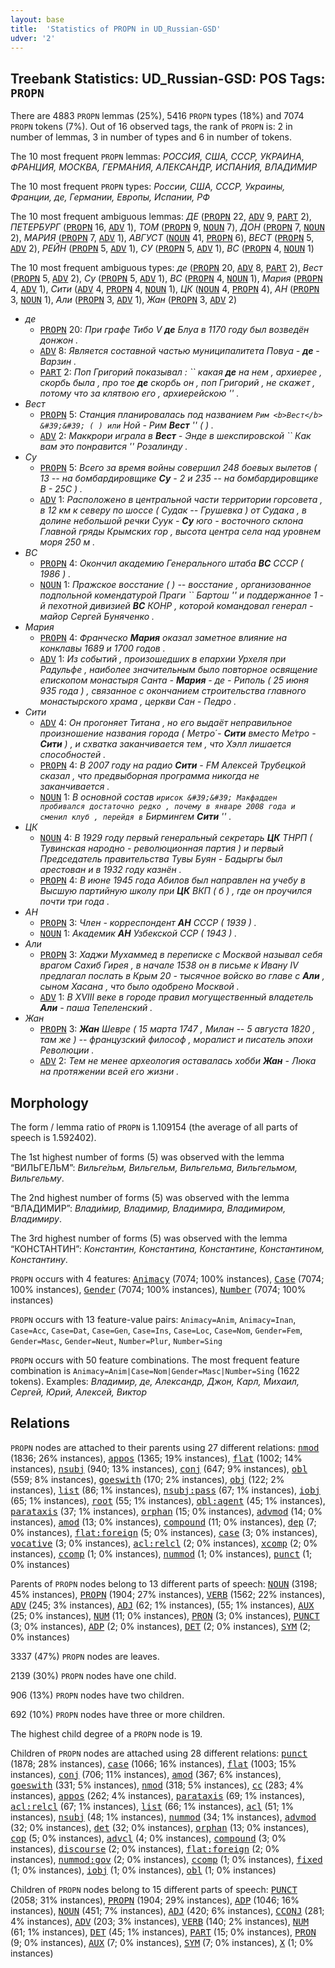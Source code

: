 ```yaml
---
layout: base
title:  'Statistics of PROPN in UD_Russian-GSD'
udver: '2'
---
```


## Treebank Statistics: UD_Russian-GSD: POS Tags: `PROPN`

There are 4883 `PROPN` lemmas (25%), 5416 `PROPN` types (18%) and 7074 `PROPN` tokens (7%).
Out of 16 observed tags, the rank of `PROPN` is: 2 in number of lemmas, 3 in number of types and 6 in number of tokens.

The 10 most frequent `PROPN` lemmas: <em>РОССИЯ, США, СССР, УКРАИНА, ФРАНЦИЯ, МОСКВА, ГЕРМАНИЯ, АЛЕКСАНДР, ИСПАНИЯ, ВЛАДИМИР</em>

The 10 most frequent `PROPN` types:  <em>России, США, СССР, Украины, Франции, де, Германии, Европы, Испании, РФ</em>

The 10 most frequent ambiguous lemmas: <em>ДЕ</em> (<tt><a href="ru_gsd-pos-PROPN.html">PROPN</a></tt> 22, <tt><a href="ru_gsd-pos-ADV.html">ADV</a></tt> 9, <tt><a href="ru_gsd-pos-PART.html">PART</a></tt> 2), <em>ПЕТЕРБУРГ</em> (<tt><a href="ru_gsd-pos-PROPN.html">PROPN</a></tt> 16, <tt><a href="ru_gsd-pos-ADV.html">ADV</a></tt> 1), <em>ТОМ</em> (<tt><a href="ru_gsd-pos-PROPN.html">PROPN</a></tt> 9, <tt><a href="ru_gsd-pos-NOUN.html">NOUN</a></tt> 7), <em>ДОН</em> (<tt><a href="ru_gsd-pos-PROPN.html">PROPN</a></tt> 7, <tt><a href="ru_gsd-pos-NOUN.html">NOUN</a></tt> 2), <em>МАРИЯ</em> (<tt><a href="ru_gsd-pos-PROPN.html">PROPN</a></tt> 7, <tt><a href="ru_gsd-pos-ADV.html">ADV</a></tt> 1), <em>АВГУСТ</em> (<tt><a href="ru_gsd-pos-NOUN.html">NOUN</a></tt> 41, <tt><a href="ru_gsd-pos-PROPN.html">PROPN</a></tt> 6), <em>ВЕСТ</em> (<tt><a href="ru_gsd-pos-PROPN.html">PROPN</a></tt> 5, <tt><a href="ru_gsd-pos-ADV.html">ADV</a></tt> 2), <em>РЕЙН</em> (<tt><a href="ru_gsd-pos-PROPN.html">PROPN</a></tt> 5, <tt><a href="ru_gsd-pos-ADV.html">ADV</a></tt> 1), <em>СУ</em> (<tt><a href="ru_gsd-pos-PROPN.html">PROPN</a></tt> 5, <tt><a href="ru_gsd-pos-ADV.html">ADV</a></tt> 1), <em>ВС</em> (<tt><a href="ru_gsd-pos-PROPN.html">PROPN</a></tt> 4, <tt><a href="ru_gsd-pos-NOUN.html">NOUN</a></tt> 1)

The 10 most frequent ambiguous types:  <em>де</em> (<tt><a href="ru_gsd-pos-PROPN.html">PROPN</a></tt> 20, <tt><a href="ru_gsd-pos-ADV.html">ADV</a></tt> 8, <tt><a href="ru_gsd-pos-PART.html">PART</a></tt> 2), <em>Вест</em> (<tt><a href="ru_gsd-pos-PROPN.html">PROPN</a></tt> 5, <tt><a href="ru_gsd-pos-ADV.html">ADV</a></tt> 2), <em>Су</em> (<tt><a href="ru_gsd-pos-PROPN.html">PROPN</a></tt> 5, <tt><a href="ru_gsd-pos-ADV.html">ADV</a></tt> 1), <em>ВС</em> (<tt><a href="ru_gsd-pos-PROPN.html">PROPN</a></tt> 4, <tt><a href="ru_gsd-pos-NOUN.html">NOUN</a></tt> 1), <em>Мария</em> (<tt><a href="ru_gsd-pos-PROPN.html">PROPN</a></tt> 4, <tt><a href="ru_gsd-pos-ADV.html">ADV</a></tt> 1), <em>Сити</em> (<tt><a href="ru_gsd-pos-ADV.html">ADV</a></tt> 4, <tt><a href="ru_gsd-pos-PROPN.html">PROPN</a></tt> 4, <tt><a href="ru_gsd-pos-NOUN.html">NOUN</a></tt> 1), <em>ЦК</em> (<tt><a href="ru_gsd-pos-NOUN.html">NOUN</a></tt> 4, <tt><a href="ru_gsd-pos-PROPN.html">PROPN</a></tt> 4), <em>АН</em> (<tt><a href="ru_gsd-pos-PROPN.html">PROPN</a></tt> 3, <tt><a href="ru_gsd-pos-NOUN.html">NOUN</a></tt> 1), <em>Али</em> (<tt><a href="ru_gsd-pos-PROPN.html">PROPN</a></tt> 3, <tt><a href="ru_gsd-pos-ADV.html">ADV</a></tt> 1), <em>Жан</em> (<tt><a href="ru_gsd-pos-PROPN.html">PROPN</a></tt> 3, <tt><a href="ru_gsd-pos-ADV.html">ADV</a></tt> 2)


* <em>де</em>
  * <tt><a href="ru_gsd-pos-PROPN.html">PROPN</a></tt> 20: <em>При графе Тибо V <b>де</b> Блуа в 1170 году был возведён донжон .</em>
  * <tt><a href="ru_gsd-pos-ADV.html">ADV</a></tt> 8: <em>Является составной частью муниципалитета Повуа - <b>де</b> - Варзин .</em>
  * <tt><a href="ru_gsd-pos-PART.html">PART</a></tt> 2: <em>Поп Григорий показывал : `` какая <b>де</b> на нем , архиерее , скорбь была , про тое <b>де</b> скорбь он , поп Григорий , не скажет , потому что за клятвою его , архиерейскою &#39;&#39; .</em>
* <em>Вест</em>
  * <tt><a href="ru_gsd-pos-PROPN.html">PROPN</a></tt> 5: <em>Станция планировалась под названием `` Рим <b>Вест</b> &#39;&#39; ( ) или `` Ной - Рим <b>Вест</b> &#39;&#39; ( ) .</em>
  * <tt><a href="ru_gsd-pos-ADV.html">ADV</a></tt> 2: <em>Маккрори играла в <b>Вест</b> - Энде в шекспировской `` Как вам это понравится &#39;&#39; Розалинду .</em>
* <em>Су</em>
  * <tt><a href="ru_gsd-pos-PROPN.html">PROPN</a></tt> 5: <em>Всего за время войны совершил 248 боевых вылетов ( 13 -- на бомбардировщике <b>Су</b> - 2 и 235 -- на бомбардировщике В - 25С ) .</em>
  * <tt><a href="ru_gsd-pos-ADV.html">ADV</a></tt> 1: <em>Расположено в центральной части территории горсовета , в 12 км к северу по шоссе ( Судак -- Грушевка ) от Судака , в долине небольшой речки Суук - <b>Су</b> юго - восточного склона Главной гряды Крымских гор , высота центра села над уровнем моря 250 м .</em>
* <em>ВС</em>
  * <tt><a href="ru_gsd-pos-PROPN.html">PROPN</a></tt> 4: <em>Окончил академию Генерального штаба <b>ВС</b> СССР ( 1986 ) .</em>
  * <tt><a href="ru_gsd-pos-NOUN.html">NOUN</a></tt> 1: <em>Пражское восстание ( ) -- восстание , организованное подпольной комендатурой Праги `` Бартош &#39;&#39; и поддержанное 1 - й пехотной дивизией <b>ВС</b> КОНР , которой командовал генерал - майор Сергей Буняченко .</em>
* <em>Мария</em>
  * <tt><a href="ru_gsd-pos-PROPN.html">PROPN</a></tt> 4: <em>Франческо <b>Мария</b> оказал заметное влияние на конклавы 1689 и 1700 годов .</em>
  * <tt><a href="ru_gsd-pos-ADV.html">ADV</a></tt> 1: <em>Из событий , произошедших в епархии Урхеля при Радульфе , наиболее значительным было повторное освящение епископом монастыря Санта - <b>Мария</b> - де - Риполь ( 25 июня 935 года ) , связанное с окончанием строительства главного монастырского храма , церкви Сан - Педро .</em>
* <em>Сити</em>
  * <tt><a href="ru_gsd-pos-ADV.html">ADV</a></tt> 4: <em>Он прогоняет Титана , но его выдаёт неправильное произношение названия города ( Метро́ - <b>Сити</b> вместо Ме́тро - <b>Сити</b> ) , и схватка заканчивается тем , что Хэлл лишается способностей .</em>
  * <tt><a href="ru_gsd-pos-PROPN.html">PROPN</a></tt> 4: <em>В 2007 году на радио <b>Сити</b> - FM Алексей Трубецкой сказал , что предвыборная программа никогда не заканчивается .</em>
  * <tt><a href="ru_gsd-pos-NOUN.html">NOUN</a></tt> 1: <em>В основной состав `` ирисок &#39;&#39; Макфадден пробивался достаточно редко , почему в январе 2008 года и сменил клуб , перейдя в `` Бирмингем <b>Сити</b> &#39;&#39; .</em>
* <em>ЦК</em>
  * <tt><a href="ru_gsd-pos-NOUN.html">NOUN</a></tt> 4: <em>В 1929 году первый генеральный секретарь <b>ЦК</b> ТНРП ( Тувинская народно - революционная партия ) и первый Председатель правительства Тувы Буян - Бадыргы был арестован и в 1932 году казнён .</em>
  * <tt><a href="ru_gsd-pos-PROPN.html">PROPN</a></tt> 4: <em>В июне 1945 года Абилов был направлен на учебу в Высшую партийную школу при <b>ЦК</b> ВКП ( б ) , где он проучился почти три года .</em>
* <em>АН</em>
  * <tt><a href="ru_gsd-pos-PROPN.html">PROPN</a></tt> 3: <em>Член - корреспондент <b>АН</b> СССР ( 1939 ) .</em>
  * <tt><a href="ru_gsd-pos-NOUN.html">NOUN</a></tt> 1: <em>Академик <b>АН</b> Узбекской ССР ( 1943 ) .</em>
* <em>Али</em>
  * <tt><a href="ru_gsd-pos-PROPN.html">PROPN</a></tt> 3: <em>Хаджи Мухаммед в переписке с Москвой называл себя врагом Сахиб Гирея , в начале 1538 он в письме к Ивану IV предлагал послать в Крым 20 - тысячное войско во главе с <b>Али</b> , сыном Хасана , что было одобрено Москвой .</em>
  * <tt><a href="ru_gsd-pos-ADV.html">ADV</a></tt> 1: <em>В XVIII веке в городе правил могущественный владетель <b>Али</b> - паша Тепеленский .</em>
* <em>Жан</em>
  * <tt><a href="ru_gsd-pos-PROPN.html">PROPN</a></tt> 3: <em><b>Жан</b> Шевре ( 15 марта 1747 , Милан -- 5 августа 1820 , там же ) -- французский философ , моралист и писатель эпохи Революции .</em>
  * <tt><a href="ru_gsd-pos-ADV.html">ADV</a></tt> 2: <em>Тем не менее археология оставалась хобби <b>Жан</b> - Люка на протяжении всей его жизни .</em>

## Morphology

The form / lemma ratio of `PROPN` is 1.109154 (the average of all parts of speech is 1.592402).

The 1st highest number of forms (5) was observed with the lemma “ВИЛЬГЕЛЬМ”: <em>Вильге́льм, Вильгельм, Вильгельма, Вильгельмом, Вильгельму</em>.

The 2nd highest number of forms (5) was observed with the lemma “ВЛАДИМИР”: <em>Влади́мир, Владимир, Владимира, Владимиром, Владимиру</em>.

The 3rd highest number of forms (5) was observed with the lemma “КОНСТАНТИН”: <em>Константин, Константина, Константине, Константином, Константину</em>.

`PROPN` occurs with 4 features: <tt><a href="ru_gsd-feat-Animacy.html">Animacy</a></tt> (7074; 100% instances), <tt><a href="ru_gsd-feat-Case.html">Case</a></tt> (7074; 100% instances), <tt><a href="ru_gsd-feat-Gender.html">Gender</a></tt> (7074; 100% instances), <tt><a href="ru_gsd-feat-Number.html">Number</a></tt> (7074; 100% instances)

`PROPN` occurs with 13 feature-value pairs: `Animacy=Anim`, `Animacy=Inan`, `Case=Acc`, `Case=Dat`, `Case=Gen`, `Case=Ins`, `Case=Loc`, `Case=Nom`, `Gender=Fem`, `Gender=Masc`, `Gender=Neut`, `Number=Plur`, `Number=Sing`

`PROPN` occurs with 50 feature combinations.
The most frequent feature combination is `Animacy=Anim|Case=Nom|Gender=Masc|Number=Sing` (1622 tokens).
Examples: <em>Владимир, де, Александр, Джон, Карл, Михаил, Сергей, Юрий, Алексей, Виктор</em>


## Relations

`PROPN` nodes are attached to their parents using 27 different relations: <tt><a href="ru_gsd-dep-nmod.html">nmod</a></tt> (1836; 26% instances), <tt><a href="ru_gsd-dep-appos.html">appos</a></tt> (1365; 19% instances), <tt><a href="ru_gsd-dep-flat.html">flat</a></tt> (1002; 14% instances), <tt><a href="ru_gsd-dep-nsubj.html">nsubj</a></tt> (940; 13% instances), <tt><a href="ru_gsd-dep-conj.html">conj</a></tt> (647; 9% instances), <tt><a href="ru_gsd-dep-obl.html">obl</a></tt> (559; 8% instances), <tt><a href="ru_gsd-dep-goeswith.html">goeswith</a></tt> (170; 2% instances), <tt><a href="ru_gsd-dep-obj.html">obj</a></tt> (122; 2% instances), <tt><a href="ru_gsd-dep-list.html">list</a></tt> (86; 1% instances), <tt><a href="ru_gsd-dep-nsubj-pass.html">nsubj:pass</a></tt> (67; 1% instances), <tt><a href="ru_gsd-dep-iobj.html">iobj</a></tt> (65; 1% instances), <tt><a href="ru_gsd-dep-root.html">root</a></tt> (55; 1% instances), <tt><a href="ru_gsd-dep-obl-agent.html">obl:agent</a></tt> (45; 1% instances), <tt><a href="ru_gsd-dep-parataxis.html">parataxis</a></tt> (37; 1% instances), <tt><a href="ru_gsd-dep-orphan.html">orphan</a></tt> (15; 0% instances), <tt><a href="ru_gsd-dep-advmod.html">advmod</a></tt> (14; 0% instances), <tt><a href="ru_gsd-dep-amod.html">amod</a></tt> (13; 0% instances), <tt><a href="ru_gsd-dep-compound.html">compound</a></tt> (11; 0% instances), <tt><a href="ru_gsd-dep-dep.html">dep</a></tt> (7; 0% instances), <tt><a href="ru_gsd-dep-flat-foreign.html">flat:foreign</a></tt> (5; 0% instances), <tt><a href="ru_gsd-dep-case.html">case</a></tt> (3; 0% instances), <tt><a href="ru_gsd-dep-vocative.html">vocative</a></tt> (3; 0% instances), <tt><a href="ru_gsd-dep-acl-relcl.html">acl:relcl</a></tt> (2; 0% instances), <tt><a href="ru_gsd-dep-xcomp.html">xcomp</a></tt> (2; 0% instances), <tt><a href="ru_gsd-dep-ccomp.html">ccomp</a></tt> (1; 0% instances), <tt><a href="ru_gsd-dep-nummod.html">nummod</a></tt> (1; 0% instances), <tt><a href="ru_gsd-dep-punct.html">punct</a></tt> (1; 0% instances)

Parents of `PROPN` nodes belong to 13 different parts of speech: <tt><a href="ru_gsd-pos-NOUN.html">NOUN</a></tt> (3198; 45% instances), <tt><a href="ru_gsd-pos-PROPN.html">PROPN</a></tt> (1904; 27% instances), <tt><a href="ru_gsd-pos-VERB.html">VERB</a></tt> (1562; 22% instances), <tt><a href="ru_gsd-pos-ADV.html">ADV</a></tt> (245; 3% instances), <tt><a href="ru_gsd-pos-ADJ.html">ADJ</a></tt> (62; 1% instances),  (55; 1% instances), <tt><a href="ru_gsd-pos-AUX.html">AUX</a></tt> (25; 0% instances), <tt><a href="ru_gsd-pos-NUM.html">NUM</a></tt> (11; 0% instances), <tt><a href="ru_gsd-pos-PRON.html">PRON</a></tt> (3; 0% instances), <tt><a href="ru_gsd-pos-PUNCT.html">PUNCT</a></tt> (3; 0% instances), <tt><a href="ru_gsd-pos-ADP.html">ADP</a></tt> (2; 0% instances), <tt><a href="ru_gsd-pos-DET.html">DET</a></tt> (2; 0% instances), <tt><a href="ru_gsd-pos-SYM.html">SYM</a></tt> (2; 0% instances)

3337 (47%) `PROPN` nodes are leaves.

2139 (30%) `PROPN` nodes have one child.

906 (13%) `PROPN` nodes have two children.

692 (10%) `PROPN` nodes have three or more children.

The highest child degree of a `PROPN` node is 19.

Children of `PROPN` nodes are attached using 28 different relations: <tt><a href="ru_gsd-dep-punct.html">punct</a></tt> (1878; 28% instances), <tt><a href="ru_gsd-dep-case.html">case</a></tt> (1066; 16% instances), <tt><a href="ru_gsd-dep-flat.html">flat</a></tt> (1003; 15% instances), <tt><a href="ru_gsd-dep-conj.html">conj</a></tt> (706; 11% instances), <tt><a href="ru_gsd-dep-amod.html">amod</a></tt> (367; 6% instances), <tt><a href="ru_gsd-dep-goeswith.html">goeswith</a></tt> (331; 5% instances), <tt><a href="ru_gsd-dep-nmod.html">nmod</a></tt> (318; 5% instances), <tt><a href="ru_gsd-dep-cc.html">cc</a></tt> (283; 4% instances), <tt><a href="ru_gsd-dep-appos.html">appos</a></tt> (262; 4% instances), <tt><a href="ru_gsd-dep-parataxis.html">parataxis</a></tt> (69; 1% instances), <tt><a href="ru_gsd-dep-acl-relcl.html">acl:relcl</a></tt> (67; 1% instances), <tt><a href="ru_gsd-dep-list.html">list</a></tt> (66; 1% instances), <tt><a href="ru_gsd-dep-acl.html">acl</a></tt> (51; 1% instances), <tt><a href="ru_gsd-dep-nsubj.html">nsubj</a></tt> (48; 1% instances), <tt><a href="ru_gsd-dep-nummod.html">nummod</a></tt> (34; 1% instances), <tt><a href="ru_gsd-dep-advmod.html">advmod</a></tt> (32; 0% instances), <tt><a href="ru_gsd-dep-det.html">det</a></tt> (32; 0% instances), <tt><a href="ru_gsd-dep-orphan.html">orphan</a></tt> (13; 0% instances), <tt><a href="ru_gsd-dep-cop.html">cop</a></tt> (5; 0% instances), <tt><a href="ru_gsd-dep-advcl.html">advcl</a></tt> (4; 0% instances), <tt><a href="ru_gsd-dep-compound.html">compound</a></tt> (3; 0% instances), <tt><a href="ru_gsd-dep-discourse.html">discourse</a></tt> (2; 0% instances), <tt><a href="ru_gsd-dep-flat-foreign.html">flat:foreign</a></tt> (2; 0% instances), <tt><a href="ru_gsd-dep-nummod-gov.html">nummod:gov</a></tt> (2; 0% instances), <tt><a href="ru_gsd-dep-ccomp.html">ccomp</a></tt> (1; 0% instances), <tt><a href="ru_gsd-dep-fixed.html">fixed</a></tt> (1; 0% instances), <tt><a href="ru_gsd-dep-iobj.html">iobj</a></tt> (1; 0% instances), <tt><a href="ru_gsd-dep-obl.html">obl</a></tt> (1; 0% instances)

Children of `PROPN` nodes belong to 15 different parts of speech: <tt><a href="ru_gsd-pos-PUNCT.html">PUNCT</a></tt> (2058; 31% instances), <tt><a href="ru_gsd-pos-PROPN.html">PROPN</a></tt> (1904; 29% instances), <tt><a href="ru_gsd-pos-ADP.html">ADP</a></tt> (1046; 16% instances), <tt><a href="ru_gsd-pos-NOUN.html">NOUN</a></tt> (451; 7% instances), <tt><a href="ru_gsd-pos-ADJ.html">ADJ</a></tt> (420; 6% instances), <tt><a href="ru_gsd-pos-CCONJ.html">CCONJ</a></tt> (281; 4% instances), <tt><a href="ru_gsd-pos-ADV.html">ADV</a></tt> (203; 3% instances), <tt><a href="ru_gsd-pos-VERB.html">VERB</a></tt> (140; 2% instances), <tt><a href="ru_gsd-pos-NUM.html">NUM</a></tt> (61; 1% instances), <tt><a href="ru_gsd-pos-DET.html">DET</a></tt> (45; 1% instances), <tt><a href="ru_gsd-pos-PART.html">PART</a></tt> (15; 0% instances), <tt><a href="ru_gsd-pos-PRON.html">PRON</a></tt> (9; 0% instances), <tt><a href="ru_gsd-pos-AUX.html">AUX</a></tt> (7; 0% instances), <tt><a href="ru_gsd-pos-SYM.html">SYM</a></tt> (7; 0% instances), <tt><a href="ru_gsd-pos-X.html">X</a></tt> (1; 0% instances)

